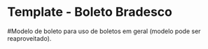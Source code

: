 # Template - Boleto Bradesco

#Modelo de boleto para uso de boletos em geral (modelo pode ser reaproveitado).

